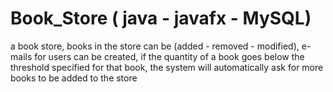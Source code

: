 # Book_Store ( java - javafx - MySQL)
 a book store, books in the store can be (added  - removed - modified), e-mails for users can be created, if the quantity of a book goes below the threshold specified for that book, the system will automatically ask for more books to be added to the store
